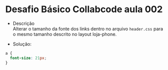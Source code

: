# Desafio Básico Collabcode aula 002
 - Descrição  
 Alterar o tamanho da fonte dos links dentro no arquivo `header.css` para o mesmo tamanho descrito no layout loja-phone.

 - Solução:  
 ```css
a {
   font-size: 21px;
}
```


